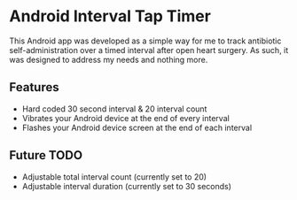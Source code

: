 # Android Interval Tap Timer

This Android app was developed as a simple way for me to track antibiotic self-administration over a timed interval after open heart surgery. As such, it was designed to address my needs and nothing more.

## Features
* Hard coded 30 second interval & 20 interval count
* Vibrates your Android device at the end of every interval
* Flashes your Android device screen at the end of each interval

## Future TODO
* Adjustable total interval count (currently set to 20)
* Adjustable interval duration (currently set to 30 seconds)
